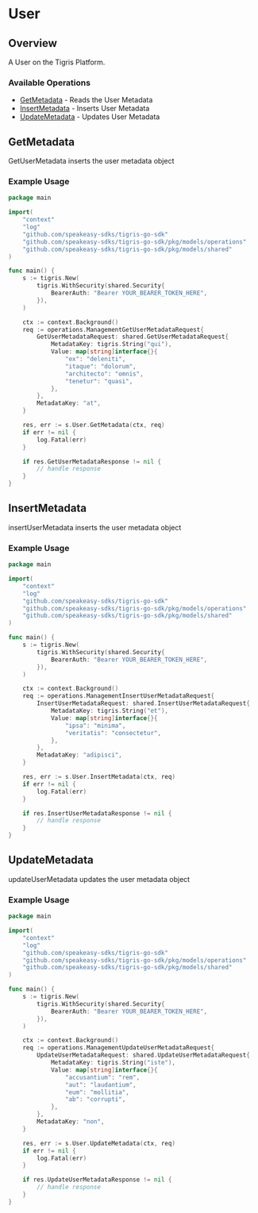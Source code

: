 # User

## Overview

A User on the Tigris Platform.

### Available Operations

* [GetMetadata](#getmetadata) - Reads the User Metadata
* [InsertMetadata](#insertmetadata) - Inserts User Metadata
* [UpdateMetadata](#updatemetadata) - Updates User Metadata

## GetMetadata

GetUserMetadata inserts the user metadata object

### Example Usage

```go
package main

import(
	"context"
	"log"
	"github.com/speakeasy-sdks/tigris-go-sdk"
	"github.com/speakeasy-sdks/tigris-go-sdk/pkg/models/operations"
	"github.com/speakeasy-sdks/tigris-go-sdk/pkg/models/shared"
)

func main() {
    s := tigris.New(
        tigris.WithSecurity(shared.Security{
            BearerAuth: "Bearer YOUR_BEARER_TOKEN_HERE",
        }),
    )

    ctx := context.Background()    
    req := operations.ManagementGetUserMetadataRequest{
        GetUserMetadataRequest: shared.GetUserMetadataRequest{
            MetadataKey: tigris.String("qui"),
            Value: map[string]interface{}{
                "ex": "deleniti",
                "itaque": "dolorum",
                "architecto": "omnis",
                "tenetur": "quasi",
            },
        },
        MetadataKey: "at",
    }

    res, err := s.User.GetMetadata(ctx, req)
    if err != nil {
        log.Fatal(err)
    }

    if res.GetUserMetadataResponse != nil {
        // handle response
    }
}
```

## InsertMetadata

insertUserMetadata inserts the user metadata object

### Example Usage

```go
package main

import(
	"context"
	"log"
	"github.com/speakeasy-sdks/tigris-go-sdk"
	"github.com/speakeasy-sdks/tigris-go-sdk/pkg/models/operations"
	"github.com/speakeasy-sdks/tigris-go-sdk/pkg/models/shared"
)

func main() {
    s := tigris.New(
        tigris.WithSecurity(shared.Security{
            BearerAuth: "Bearer YOUR_BEARER_TOKEN_HERE",
        }),
    )

    ctx := context.Background()    
    req := operations.ManagementInsertUserMetadataRequest{
        InsertUserMetadataRequest: shared.InsertUserMetadataRequest{
            MetadataKey: tigris.String("et"),
            Value: map[string]interface{}{
                "ipsa": "minima",
                "veritatis": "consectetur",
            },
        },
        MetadataKey: "adipisci",
    }

    res, err := s.User.InsertMetadata(ctx, req)
    if err != nil {
        log.Fatal(err)
    }

    if res.InsertUserMetadataResponse != nil {
        // handle response
    }
}
```

## UpdateMetadata

updateUserMetadata updates the user metadata object

### Example Usage

```go
package main

import(
	"context"
	"log"
	"github.com/speakeasy-sdks/tigris-go-sdk"
	"github.com/speakeasy-sdks/tigris-go-sdk/pkg/models/operations"
	"github.com/speakeasy-sdks/tigris-go-sdk/pkg/models/shared"
)

func main() {
    s := tigris.New(
        tigris.WithSecurity(shared.Security{
            BearerAuth: "Bearer YOUR_BEARER_TOKEN_HERE",
        }),
    )

    ctx := context.Background()    
    req := operations.ManagementUpdateUserMetadataRequest{
        UpdateUserMetadataRequest: shared.UpdateUserMetadataRequest{
            MetadataKey: tigris.String("iste"),
            Value: map[string]interface{}{
                "accusantium": "rem",
                "aut": "laudantium",
                "eum": "mollitia",
                "ab": "corrupti",
            },
        },
        MetadataKey: "non",
    }

    res, err := s.User.UpdateMetadata(ctx, req)
    if err != nil {
        log.Fatal(err)
    }

    if res.UpdateUserMetadataResponse != nil {
        // handle response
    }
}
```
